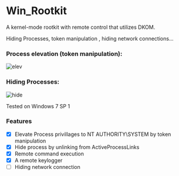 # Win_Rootkit
A kernel-mode rootkit with remote control that utilizes DKOM.    
       
Hiding Processes, token manipulation , hiding network connections...


### Process elevation (token manipulation):
![elev](https://user-images.githubusercontent.com/60041914/86833920-da6c7f80-c0a2-11ea-9f6d-9ce15bbbdc5d.gif)

### Hiding Processes:
![hide](https://user-images.githubusercontent.com/60041914/86835571-fc670180-c0a4-11ea-9f0f-35b1a1eac1ff.gif)

Tested on Windows 7 SP 1

### Features
- [x] Elevate Process privillages to NT AUTHORITY\SYSTEM by token manipulation
- [x] Hide process by unlinking from ActiveProcessLinks
- [x] Remote command execution
- [x] A remote keylogger
- [ ] Hiding network connection
